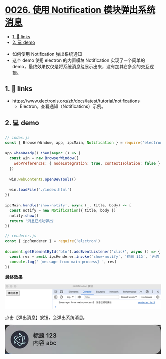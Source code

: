 # [0026. 使用 Notification 模块弹出系统消息](https://github.com/Tdahuyou/electron/tree/main/0026.%20%E4%BD%BF%E7%94%A8%20Notification%20%E6%A8%A1%E5%9D%97%E5%BC%B9%E5%87%BA%E7%B3%BB%E7%BB%9F%E6%B6%88%E6%81%AF)

<!-- region:toc -->
- [1. 🔗 links](#1--links-20)
- [2. 💻 demo](#2--demo-13)
<!-- endregion:toc -->
- 如何使用 Notification 弹出系统通知
- 这个 demo 使用 electron 的内置模块 Notification 实现了一个简单的 demo，最终效果仅仅是将系统消息给展示出来，没有加其它多余的交互逻辑。

## 1. 🔗 links

- https://www.electronjs.org/zh/docs/latest/tutorial/notifications
  - Electron，查看通知（Notifications）示例。

## 2. 💻 demo

```js
// index.js
const { BrowserWindow, app, ipcMain, Notification } = require('electron');

app.whenReady().then(async () => {
  const win = new BrowserWindow({
    webPreferences: { nodeIntegration: true, contextIsolation: false }
  })

  win.webContents.openDevTools()

  win.loadFile('./index.html')
})

ipcMain.handle('show-notify', async (_, title, body) => {
  const notify = new Notification({ title, body })
  notify.show()
  return '消息已成功弹出'
})
```

```js
// renderer.js
const { ipcRenderer } = require('electron')

document.getElementById('btn').addEventListener('click', async () => {
  const res = await ipcRenderer.invoke('show-notify', '标题 123', '内容 abc')
  console.log('【message from main process】', res)
})
```

**最终效果**

![](md-imgs/2024-10-07-22-15-33.png)

点击【弹出消息】按钮，会弹出系统消息。

![](md-imgs/2024-10-07-22-15-42.png)




